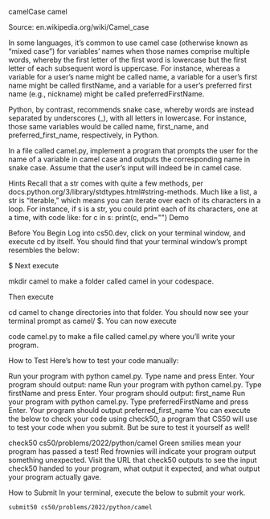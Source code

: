 camelCase
camel

Source: en.wikipedia.org/wiki/Camel_case

In some languages, it’s common to use camel case (otherwise known as “mixed case”) for variables’ names when those names comprise multiple words, whereby the first letter of the first word is lowercase but the first letter of each subsequent word is uppercase. For instance, whereas a variable for a user’s name might be called name, a variable for a user’s first name might be called firstName, and a variable for a user’s preferred first name (e.g., nickname) might be called preferredFirstName.

Python, by contrast, recommends snake case, whereby words are instead separated by underscores (_), with all letters in lowercase. For instance, those same variables would be called name, first_name, and preferred_first_name, respectively, in Python.

In a file called camel.py, implement a program that prompts the user for the name of a variable in camel case and outputs the corresponding name in snake case. Assume that the user’s input will indeed be in camel case.

Hints
Recall that a str comes with quite a few methods, per docs.python.org/3/library/stdtypes.html#string-methods.
Much like a list, a str is “iterable,” which means you can iterate over each of its characters in a loop. For instance, if s is a str, you could print each of its characters, one at a time, with code like:
for c in s:
    print(c, end="")
Demo

Before You Begin
Log into cs50.dev, click on your terminal window, and execute cd by itself. You should find that your terminal window’s prompt resembles the below:

$
Next execute

mkdir camel
to make a folder called camel in your codespace.

Then execute

cd camel
to change directories into that folder. You should now see your terminal prompt as camel/ $. You can now execute

code camel.py
to make a file called camel.py where you’ll write your program.

How to Test
Here’s how to test your code manually:

Run your program with python camel.py. Type name and press Enter. Your program should output:
name
Run your program with python camel.py. Type firstName and press Enter. Your program should output:
first_name
Run your program with python camel.py. Type preferredFirstName and press Enter. Your program should output
preferred_first_name
You can execute the below to check your code using check50, a program that CS50 will use to test your code when you submit. But be sure to test it yourself as well!

check50 cs50/problems/2022/python/camel
Green smilies mean your program has passed a test! Red frownies will indicate your program output something unexpected. Visit the URL that check50 outputs to see the input check50 handed to your program, what output it expected, and what output your program actually gave.

How to Submit
In your terminal, execute the below to submit your work.

```bash
submit50 cs50/problems/2022/python/camel
```
